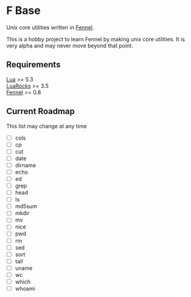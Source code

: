 # F Base

Unix core utilities written in [Fennel](https://fennel-lang.org/).

This is a hobby project to learn Fennel by making unix core utilities. It is \
very alpha and may never move beyond that point.

## Requirements

[Lua](https://lua.org/) >= 5.3\
[LuaRocks](https://luarocks.org/) >= 3.5\
[Fennel](https://fennel-lang.org/) >= 0.8

## Current Roadmap

This list may change at any time

- [ ] cols
- [ ] cp
- [ ] cut
- [ ] date
- [ ] dirname
- [ ] echo
- [ ] ed
- [ ] grep
- [ ] head
- [ ] ls
- [ ] md5sum
- [ ] mkdir
- [ ] mv
- [ ] nice
- [ ] pwd
- [ ] rm
- [ ] sed
- [ ] sort
- [ ] tail
- [ ] uname
- [ ] wc
- [ ] which
- [ ] whoami
